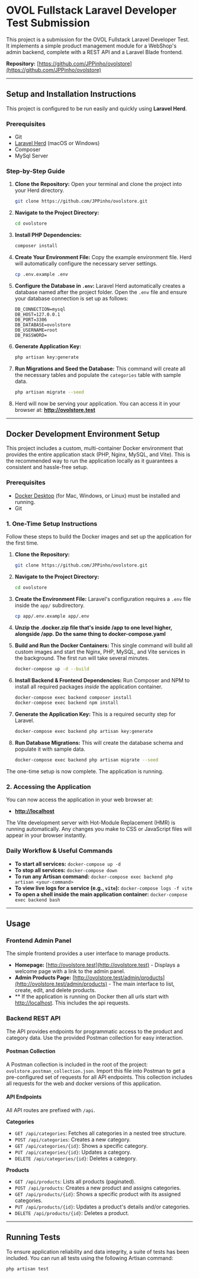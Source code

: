 # OVOL Fullstack Laravel Developer Test Submission

This project is a submission for the OVOL Fullstack Laravel Developer Test. It implements a simple product management module for a WebShop's admin backend, complete with a REST API and a Laravel Blade frontend.

**Repository:** [https://github.com/JPPinho/ovolstore](https://github.com/JPPinho/ovolstore)

---

## Setup and Installation Instructions

This project is configured to be run easily and quickly using **Laravel Herd**.

### Prerequisites
*   Git
*   [Laravel Herd](https://herd.laravel.com/) (macOS or Windows)
*   Composer
*   MySql Server

### Step-by-Step Guide

1.  **Clone the Repository:**
    Open your terminal and clone the project into your Herd directory.
    ```bash
    git clone https://github.com/JPPinho/ovolstore.git
    ```

2.  **Navigate to the Project Directory:**
    ```bash
    cd ovolstore
    ```

3.  **Install PHP Dependencies:**
    ```bash
    composer install
    ```

4.  **Create Your Environment File:**
    Copy the example environment file. Herd will automatically configure the necessary server settings.
    ```bash
    cp .env.example .env
    ```

5.  **Configure the Database in `.env`:**
    Laravel Herd automatically creates a database named after the project folder. Open the `.env` file and ensure your database connection is set up as follows:
    ```env
    DB_CONNECTION=mysql
    DB_HOST=127.0.0.1
    DB_PORT=3306
    DB_DATABASE=ovolstore
    DB_USERNAME=root
    DB_PASSWORD=
    ```

6.  **Generate Application Key:**
    ```bash
    php artisan key:generate
    ```

7.  **Run Migrations and Seed the Database:**
    This command will create all the necessary tables and populate the `categories` table with sample data.
    ```bash
    php artisan migrate --seed
    ```

8. Herd will now be serving your application. You can access it in your browser at:
       **http://ovolstore.test**


---

## Docker Development Environment Setup

This project includes a custom, multi-container Docker environment that provides the entire application stack (PHP, Nginx, MySQL, and Vite). This is the recommended way to run the application locally as it guarantees a consistent and hassle-free setup.

### Prerequisites

*   [Docker Desktop](https://www.docker.com/products/docker-desktop/) (for Mac, Windows, or Linux) must be installed and running.
*   Git

### 1. One-Time Setup Instructions

Follow these steps to build the Docker images and set up the application for the first time.

1.  **Clone the Repository:**
    ```bash
    git clone https://github.com/JPPinho/ovolstore.git
    ```

2.  **Navigate to the Project Directory:**
    ```bash
    cd ovolstore
    ```

3.  **Create the Environment File:**
    Laravel's configuration requires a `.env` file inside the `app/` subdirectory.
    ```bash
    cp app/.env.example app/.env
    ```

4. **Unzip the .docker.zip file that's inside /app to one level higher, alongside /app. Do the same thing to docker-compose.yaml**

5. **Build and Run the Docker Containers:**
    This single command will build all custom images and start the Nginx, PHP, MySQL, and Vite services in the background. The first run will take several minutes.
    ```bash
    docker-compose up -d --build
    ```

6.  **Install Backend & Frontend Dependencies:**
    Run Composer and NPM to install all required packages *inside* the application container.
    ```bash
    docker-compose exec backend composer install
    docker-compose exec backend npm install
    ```

7.  **Generate the Application Key:**
    This is a required security step for Laravel.
    ```bash
    docker-compose exec backend php artisan key:generate
    ```

8.  **Run Database Migrations:**
    This will create the database schema and populate it with sample data.
    ```bash
    docker-compose exec backend php artisan migrate --seed
    ```

The one-time setup is now complete. The application is running.

### 2. Accessing the Application

You can now access the application in your web browser at:

*   **[http://localhost](http://localhost)**

The Vite development server with Hot-Module Replacement (HMR) is running automatically. Any changes you make to CSS or JavaScript files will appear in your browser instantly.

### Daily Workflow & Useful Commands

*   **To start all services:** `docker-compose up -d`
*   **To stop all services:** `docker-compose down`
*   **To run any Artisan command:** `docker-compose exec backend php artisan <your-command>`
*   **To view live logs for a service (e.g., `vite`):** `docker-compose logs -f vite`
*   **To open a shell inside the main application container:** `docker-compose exec backend bash`

---

## Usage

### Frontend Admin Panel

The simple frontend provides a user interface to manage products.

*   **Homepage:** [http://ovolstore.test](http://ovolstore.test) - Displays a welcome page with a link to the admin panel.
*   **Admin Products Page:** [http://ovolstore.test/admin/products](http://ovolstore.test/admin/products) - The main interface to list, create, edit, and delete products.
*   ** If the application is running on Docker then all urls start with [http://localhost](http://localhost). This includes the api requests.
### Backend REST API

The API provides endpoints for programmatic access to the product and category data. Use the provided Postman collection for easy interaction.

#### Postman Collection
A Postman collection is included in the root of the project: `ovolstore.postman_collection.json`. Import this file into Postman to get a pre-configured set of requests for all API endpoints.
This collection includes all requests for the web and docker versions of this application.
#### API Endpoints
All API routes are prefixed with `/api`.

**Categories**
*   `GET /api/categories`: Fetches all categories in a nested tree structure.
*   `POST /api/categories`: Creates a new category.
*   `GET /api/categories/{id}`: Shows a specific category.
*   `PUT /api/categories/{id}`: Updates a category.
*   `DELETE /api/categories/{id}`: Deletes a category.

**Products**
*   `GET /api/products`: Lists all products (paginated).
*   `POST /api/products`: Creates a new product and assigns categories.
*   `GET /api/products/{id}`: Shows a specific product with its assigned categories.
*   `PUT /api/products/{id}`: Updates a product's details and/or categories.
*   `DELETE /api/products/{id}`: Deletes a product.

---

## Running Tests

To ensure application reliability and data integrity, a suite of tests has been included. You can run all tests using the following Artisan command:

```bash
php artisan test
```

